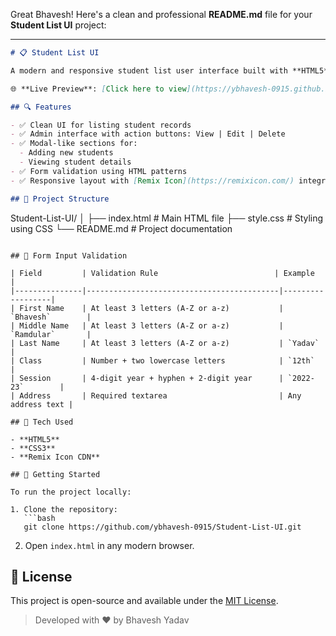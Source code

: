Great Bhavesh! Here's a clean and professional **README.md** file for your **Student List UI** project:

---

```markdown
# 📋 Student List UI

A modern and responsive student list user interface built with **HTML5** and **CSS3**, featuring an admin panel layout, form validation, and elegant student details view.

🌐 **Live Preview**: [Click here to view](https://ybhavesh-0915.github.io/Student-List-UI/)

## 🔍 Features

- ✅ Clean UI for listing student records
- ✅ Admin interface with action buttons: View | Edit | Delete
- ✅ Modal-like sections for:
  - Adding new students
  - Viewing student details
- ✅ Form validation using HTML patterns
- ✅ Responsive layout with [Remix Icon](https://remixicon.com/) integration

## 📁 Project Structure

```

Student-List-UI/
│
├── index.html         # Main HTML file
├── style.css          # Styling using CSS
└── README.md          # Project documentation

````

## 🧪 Form Input Validation

| Field         | Validation Rule                          | Example          |
|---------------|-------------------------------------------|------------------|
| First Name    | At least 3 letters (A-Z or a-z)           | `Bhavesh`        |
| Middle Name   | At least 3 letters (A-Z or a-z)           | `Ramdular`       |
| Last Name     | At least 3 letters (A-Z or a-z)           | `Yadav`          |
| Class         | Number + two lowercase letters            | `12th`           |
| Session       | 4-digit year + hyphen + 2-digit year      | `2022-23`        |
| Address       | Required textarea                         | Any address text |

## 🎨 Tech Used

- **HTML5**
- **CSS3**
- **Remix Icon CDN**

## 🚀 Getting Started

To run the project locally:

1. Clone the repository:
   ```bash
   git clone https://github.com/ybhavesh-0915/Student-List-UI.git
````

2. Open `index.html` in any modern browser.

## 📄 License

This project is open-source and available under the [MIT License](LICENSE).

> Developed with ❤️ by Bhavesh Yadav
